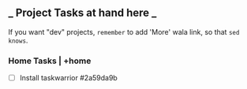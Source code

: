 ## _ Project Tasks at hand here _

If you want "dev" projects, `remember` to add 'More' wala link, so that `sed knows`.

### Home Tasks | +home
* [ ] Install taskwarrior  #2a59da9b
